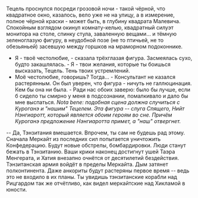 Тецель проснулся посреди грозовой ночи - такой чёрной, что квадратное окно, казалось, вело уже не на улицу, а в измерение, полное чёрной краски - может быть, в глубину квадрата Малевича. Спокойным взглядом окинул комнату-келью, квадратный силуэт монитора на столе, спинку стула, заваленную вещами… и тёмную зеленоглазую фигуру, в неудобной позе (не то птичьей, не то обезьяньей) засевшую между горшков на мраморном подоконнике. 
- Я - твоё честолюбие, - сказала трёхглазая фигура. Засмеялась сухо, будто закашлялась. - Я - твои желания, которые ты боишься высказать, Тецель. Тень твоих устремлений.
- Моё честолюбие, говоришь? Тогда… - Консультант не казался растерянным. Он был уверен, что фигура - ничуть не галлюцинация. Кем бы она ни была. - Ради нас обоих заверю: было бы лучше, если б сидело ты смирно у меня в подсознании, помалкивало и дало бы мне выспаться.
*Nota bene: подобная сцена должна случиться с Куроганэ и "нашим" Тецелем. Эта фигура -- слуга Спящего, Нийт Нэнгиаротт, который является обоим героям во сне. Причём Куроганэ предложение Нэнгиаротта примет, а "наш" отвергнет.*

-- Да, Тэнзитания вмешается. Впрочем, ты сам не будешь рад этому. Сначала Меркайт из последних сил попытается уничтожить Конфедерацию. Будут новые обстрелы, бомбардировки. Люди станут бежать в Тэнзитанию. Ваши крики наконец достигнут ушей Таэра Менгерата, и Хатия внезапно очнётся от десятилетий бездействия. Тэнзитанская армия войдёт в пределы Меркайта. Дым затянет полконтинента. Даже анкориты будут растеряны первое время -- ведь это не входило в их планы. Ты увидишь тэнзитанские корабли над Рицгардом так же отчётливо, как видел меркайтские над Хикламой в юности.
